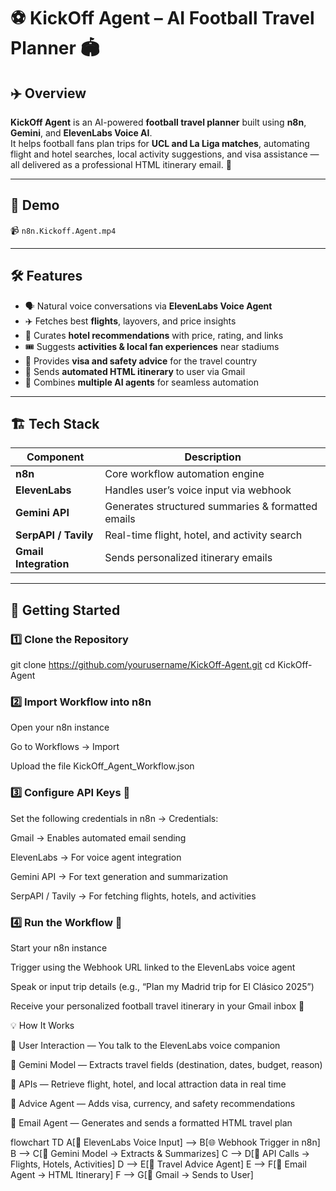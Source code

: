 # ⚽ KickOff Agent – AI Football Travel Planner 🏟️  

## ✈️ Overview  
**KickOff Agent** is an AI-powered **football travel planner** built using **n8n**, **Gemini**, and **ElevenLabs Voice AI**.  
It helps football fans plan trips for **UCL and La Liga matches**, automating flight and hotel searches, local activity suggestions, and visa assistance — all delivered as a professional HTML itinerary email. 💌  

---

## 🎥 Demo  
📹 `n8n.Kickoff.Agent.mp4`

---

## 🛠️ Features  
- 🗣️ Natural voice conversations via **ElevenLabs Voice Agent**  
- ✈️ Fetches best **flights**, layovers, and price insights  
- 🏨 Curates **hotel recommendations** with price, rating, and links  
- 🎟️ Suggests **activities & local fan experiences** near stadiums  
- 🪪 Provides **visa and safety advice** for the travel country  
- 📧 Sends **automated HTML itinerary** to user via Gmail  
- 🤖 Combines **multiple AI agents** for seamless automation  

---

## 🏗️ Tech Stack  

| Component | Description |
|------------|-------------|
| **n8n** | Core workflow automation engine |
| **ElevenLabs** | Handles user’s voice input via webhook |
| **Gemini API** | Generates structured summaries & formatted emails |
| **SerpAPI / Tavily** | Real-time flight, hotel, and activity search |
| **Gmail Integration** | Sends personalized itinerary emails |

---

## 🚀 Getting Started  

### 1️⃣ Clone the Repository  
<!-- ```bash -->
git clone https://github.com/yourusername/KickOff-Agent.git
cd KickOff-Agent

### 2️⃣ Import Workflow into n8n

Open your n8n instance

Go to Workflows → Import

Upload the file KickOff_Agent_Workflow.json

### 3️⃣ Configure API Keys 🔑

Set the following credentials in n8n → Credentials:

Gmail → Enables automated email sending

ElevenLabs → For voice agent integration

Gemini API → For text generation and summarization

SerpAPI / Tavily → For fetching flights, hotels, and activities

### 4️⃣ Run the Workflow 🎯

Start your n8n instance

Trigger using the Webhook URL linked to the ElevenLabs voice agent

Speak or input trip details (e.g., “Plan my Madrid trip for El Clásico 2025”)

Receive your personalized football travel itinerary in your Gmail inbox 🚀

💡 How It Works

🎤 User Interaction — You talk to the ElevenLabs voice companion

🧠 Gemini Model — Extracts travel fields (destination, dates, budget, reason)

🔎 APIs — Retrieve flight, hotel, and local attraction data in real time

🪪 Advice Agent — Adds visa, currency, and safety recommendations

📧 Email Agent — Generates and sends a formatted HTML travel plan

flowchart TD
A[🎤 ElevenLabs Voice Input] --> B[🌐 Webhook Trigger in n8n]
B --> C[🧠 Gemini Model → Extracts & Summarizes]
C --> D[🔎 API Calls → Flights, Hotels, Activities]
D --> E[🪪 Travel Advice Agent]
E --> F[💌 Email Agent → HTML Itinerary]
F --> G[📧 Gmail → Sends to User]
